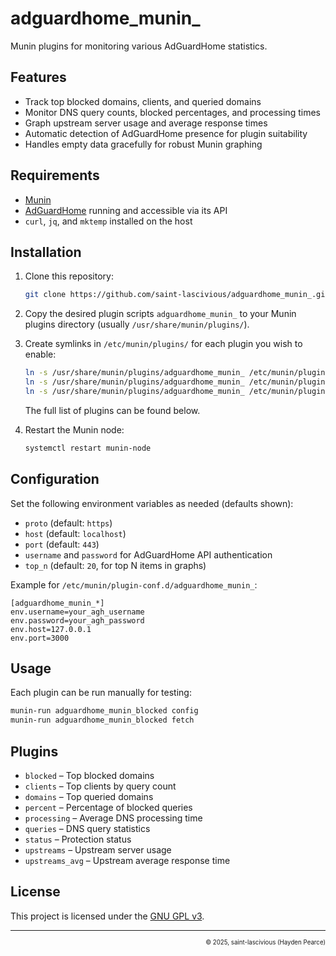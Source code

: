 # adguardhome_munin_

Munin plugins for monitoring various AdGuardHome statistics.

## Features

- Track top blocked domains, clients, and queried domains
- Monitor DNS query counts, blocked percentages, and processing times
- Graph upstream server usage and average response times
- Automatic detection of AdGuardHome presence for plugin suitability
- Handles empty data gracefully for robust Munin graphing

## Requirements

- [Munin](http://munin-monitoring.org/)
- [AdGuardHome](https://adguard.com/en/adguard-home/overview.html) running and accessible via its API
- `curl`, `jq`, and `mktemp` installed on the host

## Installation

1. Clone this repository:
    ```sh
    git clone https://github.com/saint-lascivious/adguardhome_munin_.git
    ```
2. Copy the desired plugin scripts `adguardhome_munin_` to your Munin plugins directory (usually `/usr/share/munin/plugins/`).
3. Create symlinks in `/etc/munin/plugins/` for each plugin you wish to enable:

    ```sh
    ln -s /usr/share/munin/plugins/adguardhome_munin_ /etc/munin/plugins/adguardhome_munin_blocked
    ln -s /usr/share/munin/plugins/adguardhome_munin_ /etc/munin/plugins/adguardhome_munin_clients
    ln -s /usr/share/munin/plugins/adguardhome_munin_ /etc/munin/plugins/adguardhome_munin_domains
    ```

    The full list of plugins can be found below.

4. Restart the Munin node:
    ```sh
    systemctl restart munin-node
    ```

## Configuration

Set the following environment variables as needed (defaults shown):

- `proto` (default: `https`)
- `host` (default: `localhost`)
- `port` (default: `443`)
- `username` and `password` for AdGuardHome API authentication
- `top_n` (default: `20`, for top N items in graphs)

Example for `/etc/munin/plugin-conf.d/adguardhome_munin_`:
```
[adguardhome_munin_*]
env.username=your_agh_username
env.password=your_agh_password
env.host=127.0.0.1
env.port=3000
```

## Usage

Each plugin can be run manually for testing:
```sh
munin-run adguardhome_munin_blocked config
munin-run adguardhome_munin_blocked fetch
```

## Plugins

- `blocked` – Top blocked domains
- `clients` – Top clients by query count
- `domains` – Top queried domains
- `percent` – Percentage of blocked queries
- `processing` – Average DNS processing time
- `queries` – DNS query statistics
- `status` – Protection status
- `upstreams` – Upstream server usage
- `upstreams_avg` – Upstream average response time

## License

This project is licensed under the [GNU GPL v3](https://www.gnu.org/licenses/gpl-3.0.html).

---

<p align="right"><sup><sub>© 2025, saint-lascivious (Hayden Pearce)</sub></sup></p>